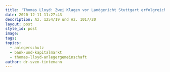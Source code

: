 ```yaml
---
title: 'Thomas Lloyd: Zwei Klagen vor Landgericht Stuttgart erfolgreich'
date: 2020-12-11 11:27:43
description: Az. 1254/19 und Az. 1017/20
layout: post
style_id: post
image:
tags:
topics:
  - anlegerschutz
  - bank-und-kapitalmarkt
  - thomas-lloyd-anlegergemeinschaft
author: dr-sven-tintemann
---
```


